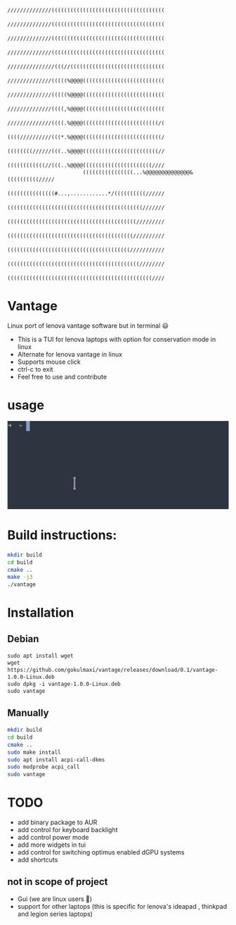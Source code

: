 ~~~
                        //////////////((((((((((((((((((((((((((((((((((((
                        //////////////((((((((((((((((((((((((((((((((((((
                        //////////////((((((((((((((((((((((((((((((((((((
                        //////////////((((((((((((((((((((((((((((((((((((
                        ///////////////(((//((((((((((((((((((((((((((((((
                        //////////////(((((%@@@@((((((((((((((((((((((((((
                        //////////////(((((%@@@@((((((((((((((((((((((((((
                        //////////////((((,%@@@@((((((((((((((((((((((((((
                        //////////////((((.%@@@@((((((((((((((((((((((((/(
                        ((((//////////(((*.%@@@@(((((((((((((((((((((((((/
                        ((((((((//////(((..%@@@@((((((((((((((((((((((((//
                        ((((((((((((//(((..%@@@@((((((((((((((((((((((////
                        ((((((((((((((((...%@@@@@@@@@@@@@@&((((((((((/////
                        (((((((((((((((#...,............*/((((((((((//////
                        (((((((((((((((((((((((((((((((((((((((((((///////
                        (((((((((((((((((((((((((((((((((((((((((/////////
                        ((((((((((((((((((((((((((((((((((((((((//////////
                        (((((((((((((((((((((((((((((((((((((((///////////
                        ((((((((((((((((((((((((((((((((((((((((((////////
                        ((((((((((((((((((((((((((((((((((((((((((((((////
~~~  
# Vantage
Linux port of lenova vantage software but in terminal 😃
- This is a TUI for lenova laptops with option for conservation mode in linux
- Alternate for lenova vantage in linux
- Supports mouse click
- ctrl-c to exit
- Feel free to use and contribute

# usage 
<img src="./assets/usage.gif"  height="200" />

# Build instructions:
~~~bash
mkdir build
cd build
cmake ..
make -j3
./vantage
~~~

# Installation

## Debian 
~~~
sudo apt install wget
wget https://github.com/gokulmaxi/vantage/releases/download/0.1/vantage-1.0.0-Linux.deb
sudo dpkg -i vantage-1.0.0-Linux.deb
sudo vantage
~~~
## Manually
~~~bash
mkdir build
cd build
cmake ..
sudo make install 
sudo apt install acpi-call-dkms
sudo modprobe acpi_call
sudo vantage
~~~

# TODO

- add binary package to AUR
- add control for keyboard backlight
- add control power mode
- add more widgets in tui
- add control for switching optimus enabled dGPU systems
- add shortcuts

## not in scope of project

- Gui (we are linux users 🥰)
- support for other laptops (this is specific for lenova's ideapad , thinkpad and legion series laptops)

